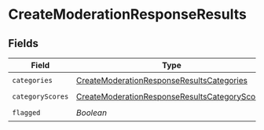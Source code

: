 # CreateModerationResponseResults


## Fields

| Field                                                                                                                 | Type                                                                                                                  | Required                                                                                                              | Description                                                                                                           |
| --------------------------------------------------------------------------------------------------------------------- | --------------------------------------------------------------------------------------------------------------------- | --------------------------------------------------------------------------------------------------------------------- | --------------------------------------------------------------------------------------------------------------------- |
| `categories`                                                                                                          | [CreateModerationResponseResultsCategories](../../models/shared/CreateModerationResponseResultsCategories.md)         | :heavy_check_mark:                                                                                                    | N/A                                                                                                                   |
| `categoryScores`                                                                                                      | [CreateModerationResponseResultsCategoryScores](../../models/shared/CreateModerationResponseResultsCategoryScores.md) | :heavy_check_mark:                                                                                                    | N/A                                                                                                                   |
| `flagged`                                                                                                             | *Boolean*                                                                                                             | :heavy_check_mark:                                                                                                    | N/A                                                                                                                   |